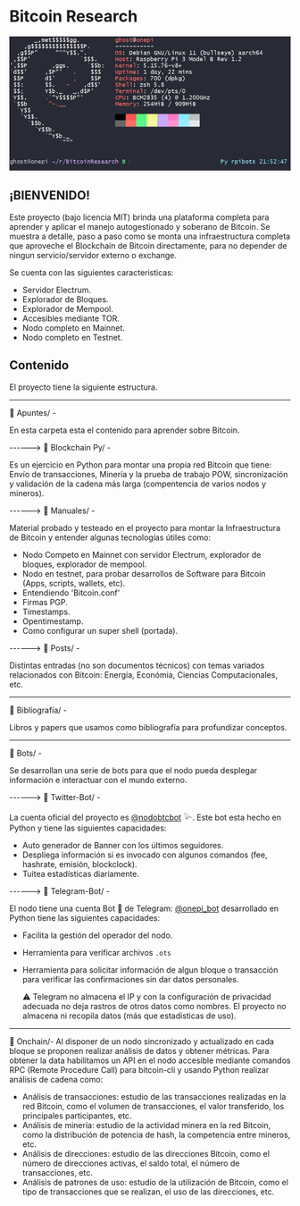 # Bitcoin Research

![](.images/baner.png)

## ¡BIENVENIDO!

Este proyecto (bajo licencia MIT) brinda una plataforma completa para aprender y aplicar el manejo autogestionado y soberano de Bitcoin. Se muestra a detalle, paso a paso como se monta una infraestructura completa que aproveche el Blockchain de Bitcoin directamente, para no depender de ningun servicio/servidor externo o exchange.

Se cuenta con las siguientes caracteristicas:

- Servidor Electrum.
- Explorador de Bloques.
- Explorador de Mempool.
- Accesibles mediante TOR.
- Nodo completo en Mainnet.
- Nodo completo en Testnet.

## Contenido

El proyecto tiene la siguiente estructura.

---

:open_file_folder: Apuntes/ - 

En esta carpeta esta el contenido para aprender sobre Bitcoin.

------> :open_file_folder: Blockchain Py/ - 

Es un ejercicio en Python para montar una propia red Bitcoin que tiene: Envío de transacciones, Minería y la prueba de trabajo POW, sincronización y validación de la cadena más larga (compentencia de varios nodos y mineros). 

------> :open_file_folder: Manuales/ -

Material probado y testeado en el proyecto para montar la Infraestructura de Bitcoin y entender algunas tecnologías útiles como:
   - Nodo Competo en Mainnet con servidor Electrum, explorador de bloques, explorador de mempool.
   - Nodo en testnet, para probar desarrollos de Software para Bitcoin (Apps, scripts, wallets, etc). 
   - Entendiendo 'Bitcoin.conf'
   - Firmas PGP.
   - Timestamps.
   - Opentimestamp.
   - Como configurar un super shell (portada). 

------> :open_file_folder: Posts/ -

Distintas entradas (no son documentos técnicos) con temas variados relacionados con Bitcoin: Energía, Económia, Ciencias Computacionales, etc.

---

:open_file_folder: Bibliografía/ - 

Libros y papers que usamos como bibliografía para profundizar conceptos. 

--- 

:open_file_folder: Bots/ - 

Se desarrollan una serie de bots para que el nodo pueda desplegar información e interactuar con el mundo externo.

------> :open_file_folder: Twitter-Bot/ - 

La cuenta oficial del proyecto es [@nodobtcbot](https://twitter.com/nodobtcbot) 𓅪. Este bot esta hecho en Python y tiene las siguientes capacidades:
   - Auto generador de Banner con los últimos seguidores.
   - Despliega información si es invocado con algunos comandos (fee, hashrate, emisión, blockclock).
   - Tuitea estadísticas diariamente.

------> :open_file_folder: Telegram-Bot/ - 

El nodo tiene una cuenta Bot 🤖 de Telegram: [@onepi_bot](https://t.me/onepi_bot) desarrollado en Python tiene las siguientes capacidades:
   - Facilita la gestión del operador del nodo.
   - Herramienta para verificar archivos `.ots`
   - Herramienta para solicitar información de algun bloque o transacción para verificar las confirmaciones sin dar datos personales.

      ⚠️ Telegram no almacena el IP y con la configuración de privacidad adecuada no deja rastros de otros datos como nombres. El proyecto no almacena ni recopila datos (más que estadisticas de uso).

---

:open_file_folder: Onchain/- Al disponer de un nodo sincronizado y actualizado en cada bloque se proponen realizar análisis de datos y obtener métricas. Para obtener la data habilitamos un API en el nodo accesible mediante comandos RPC (Remote Procedure Call) para bitcoin-cli y usando Python realizar análisis de cadena como: 
  - Análisis de transacciones: estudio de las transacciones realizadas en la red Bitcoin, como el volumen de transacciones, el valor transferido, los principales participantes, etc.
  - Análisis de minería: estudio de la actividad minera en la red Bitcoin, como la distribución de potencia de hash, la competencia entre mineros, etc.
  - Análisis de direcciones: estudio de las direcciones Bitcoin, como el número de direcciones activas, el saldo total, el número de transacciones, etc.
  - Análisis de patrones de uso: estudio de la utilización de Bitcoin, como el tipo de transacciones que se realizan, el uso de las direcciones, etc.
